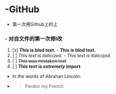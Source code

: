 # -GitHub
- 第一次用Github上的上
###  - 对自文件的第一次修l改
1. [x] **This is blod text.** 
          - __This is blod text.__
2. [ ] *This text is italicized.* 
         - _This text is italicized._
3. [ ] ~~This was mistaken text~~
4. [ ] **This text is _extremely_ import**
- In the words of Abrahan Lincoln:
- > Pardon my French

